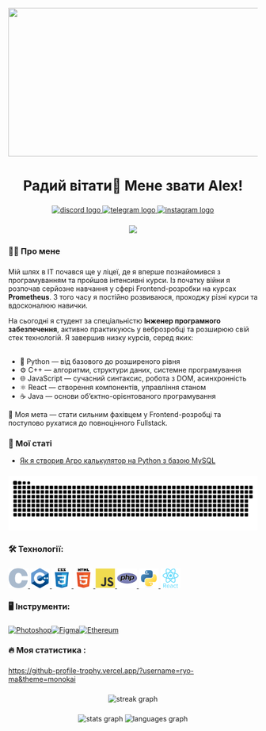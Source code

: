 <br clear="both">

<div align="center">
  <img height="300" width="600" src="https://user-images.githubusercontent.com/74038190/225813708-98b745f2-7d22-48cf-9150-083f1b00d6c9.gif"  />
</div>

###

<h1 align="center">Радий вітати👋 Мене звати Alex!</h1>

###

<div align="center">
  <a href="https://www.youtube.com/@link" target="_blank">
    <img src="https://img.shields.io/static/v1?message=Discord&logo=discord&label=&color=3f51b5&logoColor=white&labelColor=&style=for-the-badge" height="25" alt="discord logo"  />
  </a>
  <a href="https://t.me/link" target="_blank">
    <img src="https://img.shields.io/static/v1?message=Telegram&logo=telegram&label=&color=2CA5E0&logoColor=white&labelColor=&style=for-the-badge" height="25" alt="telegram logo"  />
  </a>
  <a href="https://www.instagram.com/link" target="_blank">
    <img src="https://img.shields.io/static/v1?message=Instagram&logo=instagram&label=&color=FE0A6F&logoColor=white&labelColor=&style=for-the-badge" height="25" alt="instagram logo"  />
  </a>
</div>

###

<div align="center">
  <img src="https://visitor-badge.laobi.icu/badge?page_id=SachovskiyAlex.SachovskiyAlex&"  />
</div>

###
<h3 align="left">👨‍💻 Про мене</h3>

###

<p align="left">
Мій шлях в IT почався ще у ліцеї, де я вперше познайомився з програмуванням та пройшов інтенсивні курси. 
Із початку війни я розпочав серйозне навчання у сфері Frontend-розробки на курсах <b>Prometheus</b>. 
З того часу я постійно розвиваюся, проходжу різні курси та вдосконалюю навички.

На сьогодні я студент за спеціальністю <b>Інженер програмного забезпечення</b>, активно практикуюсь у веброзробці та розширюю свій стек технологій. 
Я завершив низку курсів, серед яких:
<br><br>
- 🐍 Python — від базового до розширеного рівня  
- ⚙️ C++ — алгоритми, структури даних, системне програмування  
- 🌐 JavaScript — сучасний синтаксис, робота з DOM, асинхронність  
- ⚛️ React — створення компонентів, управління станом  
- ☕ Java — основи об’єктно-орієнтованого програмування  

🚀 Моя мета — стати сильним фахівцем у Frontend-розробці та поступово рухатися до повноцінного Fullstack.  
</p>

###
<h3 align="left">📕 Мої статі</h3>

- [Як я створив Агро калькулятор на Python з базою MySQL](https://medium.com/@talent7624/агро-калькулятор-цифровий-помічник-для-сучасного-аграрія-2e881cbe8822)

###

<p align="center">
 <img width="600" src="assets/github-snake.svg" alt="snake"/>
</p>

###

<h3 align="left">🛠 Технології:</h3>

###

<p align="left"> <a href="https://www.cprogramming.com/" target="_blank" rel="noreferrer"> <img src="https://raw.githubusercontent.com/devicons/devicon/master/icons/c/c-original.svg" alt="c" width="40" height="40"/> </a> <a href="https://www.w3schools.com/cpp/" target="_blank" rel="noreferrer"> <img src="https://raw.githubusercontent.com/devicons/devicon/master/icons/cplusplus/cplusplus-original.svg" alt="cplusplus" width="40" height="40"/> </a> <a href="https://www.w3schools.com/css/" target="_blank" rel="noreferrer"> <img src="https://raw.githubusercontent.com/devicons/devicon/master/icons/css3/css3-original-wordmark.svg" alt="css3" width="40" height="40"/> </a> <a href="https://www.w3.org/html/" target="_blank" rel="noreferrer"> <img src="https://raw.githubusercontent.com/devicons/devicon/master/icons/html5/html5-original-wordmark.svg" alt="html5" width="40" height="40"/> </a> <a href="https://developer.mozilla.org/en-US/docs/Web/JavaScript" target="_blank" rel="noreferrer"> <img src="https://raw.githubusercontent.com/devicons/devicon/master/icons/javascript/javascript-original.svg" alt="javascript" width="40" height="40"/> </a> <a href="https://www.php.net" target="_blank" rel="noreferrer"> <img src="https://raw.githubusercontent.com/devicons/devicon/master/icons/php/php-original.svg" alt="php" width="40" height="40"/> </a> <a href="https://www.python.org" target="_blank" rel="noreferrer"> <img src="https://raw.githubusercontent.com/devicons/devicon/master/icons/python/python-original.svg" alt="python" width="40" height="40"/> </a> <a href="https://reactjs.org/" target="_blank" rel="noreferrer"> <img src="https://raw.githubusercontent.com/devicons/devicon/master/icons/react/react-original-wordmark.svg" alt="react" width="40" height="40"/> </a> </p>


###

<h3 align="left">🖥️ Інструменти:</h3>

###

<p align="left">
<a href="https://www.adobe.com/uk/products/photoshop.html" target="_blank" rel="noreferrer"><img src="https://raw.githubusercontent.com/danielcranney/readme-generator/main/public/icons/skills/photoshop-colored-dark.svg" alt="Photoshop" title="Photoshop" width="36" height="36" /></a><a href="https://www.figma.com/" target="_blank" rel="noreferrer"><img src="https://raw.githubusercontent.com/danielcranney/readme-generator/main/public/icons/skills/figma-colored.svg" alt="Figma" title="Figma" width="36" height="36" /></a><a href="https://ethereum.org/en/" target="_blank" rel="noreferrer"><img src="https://raw.githubusercontent.com/danielcranney/readme-generator/main/public/icons/skills/ethereum-colored.svg" alt="Ethereum" title="Ethereum" width="36" height="36" /></a>
</p>

###

<h3 align="left">🔥   Моя статистика :</h3>

###

https://github-profile-trophy.vercel.app/?username=ryo-ma&theme=monokai

###
<div align="center">
  <img src="https://streak-stats.demolab.com?user=filimonovalexey&locale=en&mode=daily&theme=dark&hide_border=false&border_radius=5&order=3" height="220" alt="streak graph"  />
</div>

###

<div align="center">
  <img src="https://github-readme-stats.vercel.app/api?username=filimonovalexey&hide_title=false&hide_rank=false&show_icons=true&include_all_commits=true&count_private=true&disable_animations=false&theme=dracula&locale=en&hide_border=false&order=1" height="150" alt="stats graph"  />
  <img src="https://github-readme-stats.vercel.app/api/top-langs?username=filimonovalexey&locale=en&hide_title=false&layout=compact&card_width=320&langs_count=5&theme=dracula&hide_border=false&order=2" height="150" alt="languages graph"  />
</div>

###
